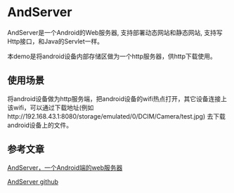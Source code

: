 # AndServer
AndServer是一个Android的Web服务器, 支持部署动态网站和静态网站, 支持写Http接口，和Java的Servlet一样。

本demo是将android设备内部存储区做为一个http服务器，供http下载使用。

## 使用场景

将android设备做为http服务端，把android设备的wifi热点打开，其它设备连接上该wifi，可以通过下载地址(例如http://192.168.43.1:8080/storage/emulated/0/DCIM/Camera/test.jpg) 去下载android设备上的文件。

## 参考文章

[AndServer，一个Android端的web服务器](http://blog.csdn.net/yanzhenjie1003/article/details/64090436)


[AndServer github](https://github.com/yanzhenjie/AndServer)
